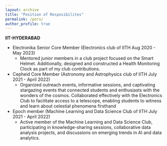 ```yaml
---
layout: archive
title: "Position of Resposibilites"
permalink: /pors/
author_profile: true
---
```


**IIT-HYDERABAD**
* Electronika Senior Core Member (Electronics club of IITH Aug 2020 - May 2023)
    * Mentored junior members in a club project focused on the Smart Helmet. Additionally, designed and constructed a Health
Monitoring Clock as part of my club contributions.
* Cepheid Core Member (Astronomy and Astrophysics club of IITH July 2021 - April 2022)
  * Organized outreach events, informative sessions, and captivating stargazing events that connected students and enthusiasts
with the wonders of the cosmos. Collaborated effectively with the Electronics Club to facilitate access to a telescope, enabling
students to witness and learn about celestial phenomena firsthand
* Epoch member (Machine Learning and Data Science Club of IITH July 2021 - April 2022)
    * Active member of the Machine Learning and Data Science Club, participating in knowledge-sharing sessions, collaborative data
analysis projects, and discussions on emerging trends in AI and data analytics.
